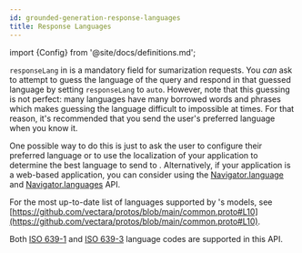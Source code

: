 ```yaml
---
id: grounded-generation-response-languages
title: Response Languages
---
```


import {Config} from '@site/docs/definitions.md';

`responseLang` in <Config v="names.product"/> is a mandatory field for
sumarization requests. You *can* ask <Config v="names.product"/> to attempt
to guess the language of the query and respond in that guessed language by
setting `responseLang` to `auto`.  However, note that this guessing is not
perfect: many languages have many borrowed words and phrases which makes
guessing the language difficult to impossible at times.  For that reason, it's
recommended that you send the user's preferred language when you know it.

One possible way to do this is just to ask the user to configure their
preferred language or to use the localization of your application to determine
the best language to send to <Config v="names.product"/>.  Alternatively, if
your application is a web-based application, you can consider using the
[Navigator.language](https://developer.mozilla.org/en-US/docs/Web/API/Navigator/language)
and [Navigator.languages](https://developer.mozilla.org/en-US/docs/Web/API/Navigator/languages)
API.

For the most up-to-date list of languages supported by <Config v="names.product"/>'s
models, see
[https://github.com/vectara/protos/blob/main/common.proto#L10](https://github.com/vectara/protos/blob/main/common.proto#L10).

Both [ISO 639-1](https://en.wikipedia.org/wiki/List_of_ISO_639-1_codes) and
[ISO 639-3](https://en.wikipedia.org/wiki/ISO_639-3) language codes are supported
in this API.
